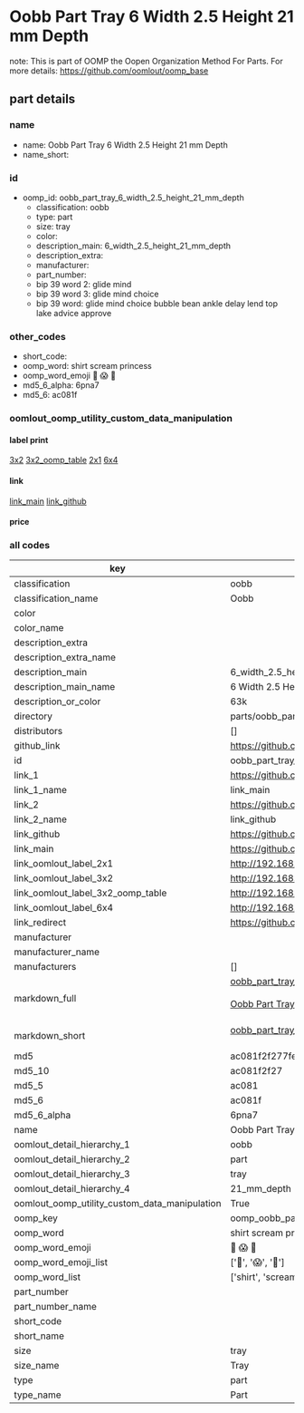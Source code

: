 # Oobb Part Tray 6 Width 2.5 Height 21 mm Depth  

note: This is part of OOMP the Oopen Organization Method For Parts. For more details: https://github.com/oomlout/oomp_base

##  part details
  







### name
* name: Oobb Part Tray 6 Width 2.5 Height 21 mm Depth
* name_short: 
### id
* oomp_id: oobb_part_tray_6_width_2.5_height_21_mm_depth
  * classification: oobb
  * type: part
  * size: tray
  * color: 
  * description_main: 6_width_2.5_height_21_mm_depth
  * description_extra: 
  * manufacturer: 
  * part_number: 
  * bip 39 word 2: glide mind
  * bip 39 word 3: glide mind choice
  * bip 39 word: glide mind choice bubble bean ankle delay lend top lake advice approve

### other_codes
* short_code: 
* oomp_word: shirt scream princess
* oomp_word_emoji :shirt: :scream: :princess:
* md5_6_alpha: 6pna7
* md5_6: ac081f






### oomlout_oomp_utility_custom_data_manipulation
#### label print
[3x2](http://192.168.1.245:1112/?label=oomp%206pna7)
[3x2_oomp_table](http://192.168.1.108:1112/?label=oomp%206pna7)
[2x1](http://192.168.1.242:1112/?label=oomp%206pna7)
[6x4](http://192.168.1.55:1112/?label=oomp%206pna7)    

#### link

[link_main](https://github.com/oomlout/oomlout_oomp_version_1_messy/tree/main/parts/oobb_part_tray_6_width_2.5_height_21_mm_depth) [link_github](https://github.com/oomlout/oomlout_oomp_version_1_messy/tree/main/parts/oobb_part_tray_6_width_2.5_height_21_mm_depth)                             

#### price







### all codes 
| key | value |  
| --- | --- |  
| classification | oobb |  
| classification_name | Oobb |  
| color |  |  
| color_name |  |  
| description_extra |  |  
| description_extra_name |  |  
| description_main | 6_width_2.5_height_21_mm_depth |  
| description_main_name | 6 Width 2.5 Height 21 mm Depth |  
| description_or_color | 63k |  
| directory | parts/oobb_part_tray_6_width_2.5_height_21_mm_depth |  
| distributors | [] |  
| github_link | https://github.com/oomlout/oomlout_oomp_part_src/tree/main/parts/oobb_part_tray_6_width_2.5_height_21_mm_depth |  
| id | oobb_part_tray_6_width_2.5_height_21_mm_depth |  
| link_1 | https://github.com/oomlout/oomlout_oomp_version_1_messy/tree/main/parts/oobb_part_tray_6_width_2.5_height_21_mm_depth |  
| link_1_name | link_main |  
| link_2 | https://github.com/oomlout/oomlout_oomp_version_1_messy/tree/main/parts/oobb_part_tray_6_width_2.5_height_21_mm_depth |  
| link_2_name | link_github |  
| link_github | https://github.com/oomlout/oomlout_oomp_version_1_messy/tree/main/parts/oobb_part_tray_6_width_2.5_height_21_mm_depth |  
| link_main | https://github.com/oomlout/oomlout_oomp_version_1_messy/tree/main/parts/oobb_part_tray_6_width_2.5_height_21_mm_depth |  
| link_oomlout_label_2x1 | http://192.168.1.242:1112/?label=oomp%206pna7 |  
| link_oomlout_label_3x2 | http://192.168.1.245:1112/?label=oomp%206pna7 |  
| link_oomlout_label_3x2_oomp_table | http://192.168.1.108:1112/?label=oomp%206pna7 |  
| link_oomlout_label_6x4 | http://192.168.1.55:1112/?label=oomp%206pna7 |  
| link_redirect | https://github.com/oomlout/oomlout_oomp_version_1_messy/tree/main/parts/oobb_part_tray_6_width_2.5_height_21_mm_depth |  
| manufacturer |  |  
| manufacturer_name |  |  
| manufacturers | [] |  
| markdown_full | [oobb_part_tray_6_width_2.5_height_21_mm_depth](none)<br>[](none)<br>[Oobb Part Tray 6 Width 2.5 Height 21 Mm Depth](none)<br><br> |  
| markdown_short | [oobb_part_tray_6_width_2.5_height_21_mm_depth](none)<br><br> |  
| md5 | ac081f2f277fe73c2489c1d450633b18 |  
| md5_10 | ac081f2f27 |  
| md5_5 | ac081 |  
| md5_6 | ac081f |  
| md5_6_alpha | 6pna7 |  
| name | Oobb Part Tray 6 Width 2.5 Height 21 mm Depth |  
| oomlout_detail_hierarchy_1 | oobb |  
| oomlout_detail_hierarchy_2 | part |  
| oomlout_detail_hierarchy_3 | tray |  
| oomlout_detail_hierarchy_4 | 21_mm_depth |  
| oomlout_oomp_utility_custom_data_manipulation | True |  
| oomp_key | oomp_oobb_part_tray_6_width_2.5_height_21_mm_depth |  
| oomp_word | shirt scream princess |  
| oomp_word_emoji | :shirt: :scream: :princess: |  
| oomp_word_emoji_list | [':shirt:', ':scream:', ':princess:'] |  
| oomp_word_list | ['shirt', 'scream', 'princess'] |  
| part_number |  |  
| part_number_name |  |  
| short_code |  |  
| short_name |  |  
| size | tray |  
| size_name | Tray |  
| type | part |  
| type_name | Part |  
